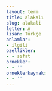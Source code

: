 ```yaml
---
layout: term
title: alakalı
slug: alakali
letter: A
lisan: Türkçe
anlamlar:
- ilgili
ozellikler:
- - sıfat
ornekler:
- - ''
orneklerkaynak:
- - ''
---
```

